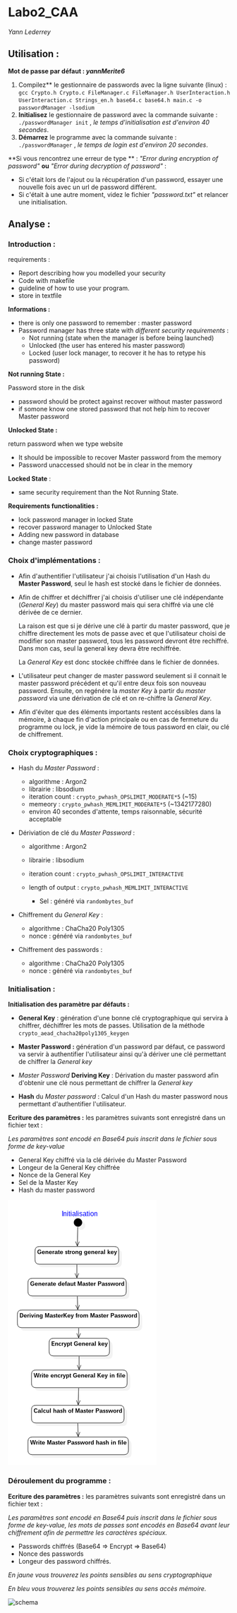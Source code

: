 # Labo2_CAA

*Yann Lederrey*



## Utilisation :

**Mot de passe par défaut : *yannMerite6***



1. Compilez** le gestionnaire de passwords avec la ligne suivante (linux) :  `gcc Crypto.h Crypto.c FileManager.c FileManager.h UserInteraction.h UserInteraction.c Strings_en.h base64.c base64.h main.c -o passwordManager -lsodium`
2. **Initialisez** le gestionnaire de password avec la commande suivante : `./passwordManager init` , *le temps d'initialisation est d'environ 40 secondes*.
3. **Démarrez** le programme avec la commande suivante : `./passwordManager` , *le temps de login est d'environ 20 secondes*.



**Si vous rencontrez une erreur de type ** : *"Error during encryption of password"* **ou** *"Error during decryption of password"*  : 

- Si c'était lors de l'ajout ou la récupération d'un password, essayer une nouvelle fois avec un url de password différent.
- Si c'était à une autre moment, videz le fichier *"password.txt"* et relancer une initialisation.



## Analyse :

### Introduction : 

requirements :

- Report describing how you modelled your security
- Code with makefile
- guideline of how to use your program.
- store in textfile



**Informations :**

- there is only one password to remember : master password
- Password manager has three state with *different security requirements* : 
  - Not running (state when the manager is before being launched)
  - Unlocked (the user has entered his master password)
  - Locked (user lock manager, to recover it he has to retype his password)



**Not running State :**

Password store in the disk

- password  should be protect against recover without master password
- if somone know one stored password that not help him to recover Master password



**Unlocked State :**

return password when we type website

- It should be impossible to recover Master password from the memory
- Password unaccessed should not be in clear in the memory



**Locked State** :

- same security requirement than the Not Running State.



**Requirements functionalities :**

- lock password manager in locked State
- recover password manager to Unlocked State
- Adding new password in database
- change master password



### Choix d'implémentations :

- Afin d'authentifier l'utilisateur j'ai choisis l'utilisation d'un Hash du **Master Password**, seul le hash est stocké dans le fichier de données.

- Afin de chiffrer et déchiffrer j'ai choisis d'utiliser une clé indépendante (*General Key*) du master password mais qui sera chiffré via une clé dérivée de ce dernier.

  La raison est que si je dérive une clé à partir du master password, que je chiffre directement les mots de passe avec et que l'utilisateur choisi de modifier son master password, tous les password devront être rechiffré. Dans mon cas, seul la general key devra être rechiffrée.

  La *General Key* est donc stockée chiffrée dans le fichier de données.

- L'utilisateur peut changer de master password seulement si il connait le master password précédent et qu'il entre deux fois son nouveau password. Ensuite, on regénére la *master Key* à partir du *master password* via une dérivation de clé et on re-chiffre la *General Key*. 

- Afin d'éviter que des éléments importants restent accéssibles dans la mémoire, à chaque fin d'action principale ou en cas de fermeture du programme ou lock, je vide la mémoire de tous password en clair, ou clé de chiffrement.



### Choix cryptographiques :

- Hash du *Master Password* :

  - algorithme : Argon2
  - librairie : libsodium
  - iteration count : `crypto_pwhash_OPSLIMIT_MODERATE*5` (~15)
  - memeory : `crypto_pwhash_MEMLIMIT_MODERATE*5` (~1342177280)
  - environ 40 secondes d'attente, temps raisonnable, sécurité acceptable

  

- Dériviation de clé du *Master Password* : 

  - algorithme : Argon2

  - librairie : libsodium

  - iteration count : `crypto_pwhash_OPSLIMIT_INTERACTIVE`

  - length of output : `crypto_pwhash_MEMLIMIT_INTERACTIVE`

    - Sel : généré via `randombytes_buf` 

    

- Chiffrement du *General Key* :

  - algorithme : ChaCha20 Poly1305
  - nonce : généré via `randombytes_buf` 

  

- Chiffrement des passwords :

  - algorithme : ChaCha20 Poly1305
  - nonce : généré via `randombytes_buf` 



### Initialisation : 

**Initialisation des paramètre par défauts :**

- **General Key** : génération d'une bonne clé cryptographique qui servira à chiffrer, déchiffrer les mots de passes. Utilisation de la méthode `crypto_aead_chacha20poly1305_keygen`

- **Master Password :** génération d'un password par défaut, ce password va servir à authentifier l'utilisateur ainsi qu'à dériver une clé permettant de chiffrer la *General key*
- *Master Password* **Deriving Key** : Dérivation du master password afin d'obtenir une clé nous permettant de chiffrer la *General key*
- **Hash** du *Master password* : Calcul d'un Hash du master password nous permettant d'authentifier l'utilisateur.



**Ecriture des paramètres :** les paramètres suivants sont enregistré dans un fichier text :

*Les paramètres sont encodé en Base64 puis inscrit dans le fichier sous forme de key-value*

- General Key chiffré via la clé dérivée du Master Password
- Longeur de la General Key chiffrée
- Nonce de la General Key
- Sel de la Master Key
- Hash du master password

![schema](./schema2.png)

### Déroulement du programme : 



**Ecriture des paramètres :** les paramètres suivants sont enregistré dans un fichier text :

*Les paramètres sont encodé en Base64 puis inscrit dans le fichier sous forme de key-value, les mots de passes sont encodés en Base64 avant leur chiffrement afin de permettre les caractères spéciaux.*

- Passwords chiffrés (Base64 => Encrypt => Base64)
- Nonce des passwords
- Longeur des password chiffrés.



*En jaune vous trouverez les points sensibles au sens cryptographique*

*En bleu vous trouverez les points sensibles au sens accès mémoire.*



![schema](/home/zutt/Documents/sync/Heig/CAA/Labo2_CAA/schema3.png)

